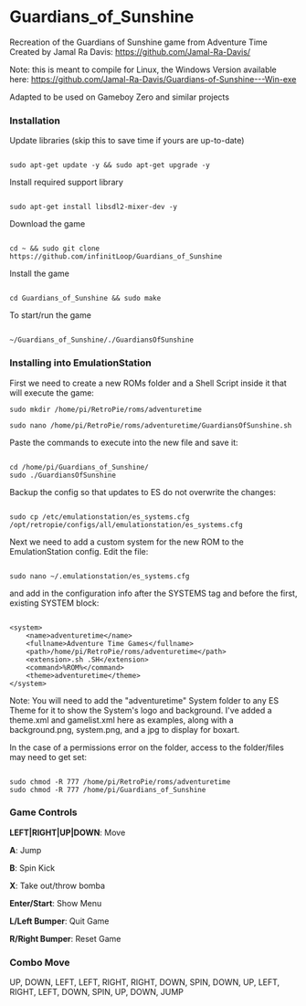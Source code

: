 # Guardians_of_Sunshine
Recreation of the Guardians of Sunshine game from Adventure Time
Created by Jamal Ra Davis: https://github.com/Jamal-Ra-Davis/

Note: this is meant to compile for Linux, the Windows Version available here:
https://github.com/Jamal-Ra-Davis/Guardians-of-Sunshine---Win-exe

Adapted to be used on Gameboy Zero and similar projects


### Installation

Update libraries (skip this to save time if yours are up-to-date)
```

sudo apt-get update -y && sudo apt-get upgrade -y

```

Install required support library
```

sudo apt-get install libsdl2-mixer-dev -y

```

Download the game
```

cd ~ && sudo git clone https://github.com/infinitLoop/Guardians_of_Sunshine

```

Install the game
```

cd Guardians_of_Sunshine && sudo make

```

To start/run the game
```

~/Guardians_of_Sunshine/./GuardiansOfSunshine

```

### Installing into EmulationStation

First we need to create a new ROMs folder and a Shell Script inside it that will execute the game:
```
sudo mkdir /home/pi/RetroPie/roms/adventuretime

sudo nano /home/pi/RetroPie/roms/adventuretime/GuardiansOfSunshine.sh

```
Paste the commands to execute into the new file and save it:
```

cd /home/pi/Guardians_of_Sunshine/
sudo ./GuardiansOfSunshine

```

Backup the config so that updates to ES do not overwrite the changes:
```

sudo cp /etc/emulationstation/es_systems.cfg /opt/retropie/configs/all/emulationstation/es_systems.cfg

```

Next we need to add a custom system for the new ROM to the EmulationStation config.
Edit the file:
```

sudo nano ~/.emulationstation/es_systems.cfg

```
and add in the configuration info after the SYSTEMS tag and before the first, existing SYSTEM block:
```

<system>
    <name>adventuretime</name>
    <fullname>Adventure Time Games</fullname>
    <path>/home/pi/RetroPie/roms/adventuretime</path>
    <extension>.sh .SH</extension>
    <command>%ROM%</command>
    <theme>adventuretime</theme>
</system>

```


Note: You will need to add the "adventuretime" System folder to any ES Theme for it to show the System's logo and background.  I've added a theme.xml and gamelist.xml here as examples, along with a background.png, system.png, and a jpg to display for boxart.



In the case of a permissions error on the folder, access to the folder/files may need to get set:
```

sudo chmod -R 777 /home/pi/RetroPie/roms/adventuretime
sudo chmod -R 777 /home/pi/Guardians_of_Sunshine

```


### Game Controls

<b>LEFT|RIGHT|UP|DOWN</b>: Move

<b>A</b>: Jump

<b>B</b>: Spin Kick

<b>X</b>: Take out/throw bomba

<b>Enter/Start</b>: Show Menu

<b>L/Left Bumper</b>: Quit Game

<b>R/Right Bumper</b>: Reset Game

### Combo Move

UP, DOWN, LEFT, LEFT, RIGHT, RIGHT, DOWN, SPIN, DOWN, UP, LEFT, RIGHT, LEFT, DOWN, SPIN, UP, DOWN, JUMP
